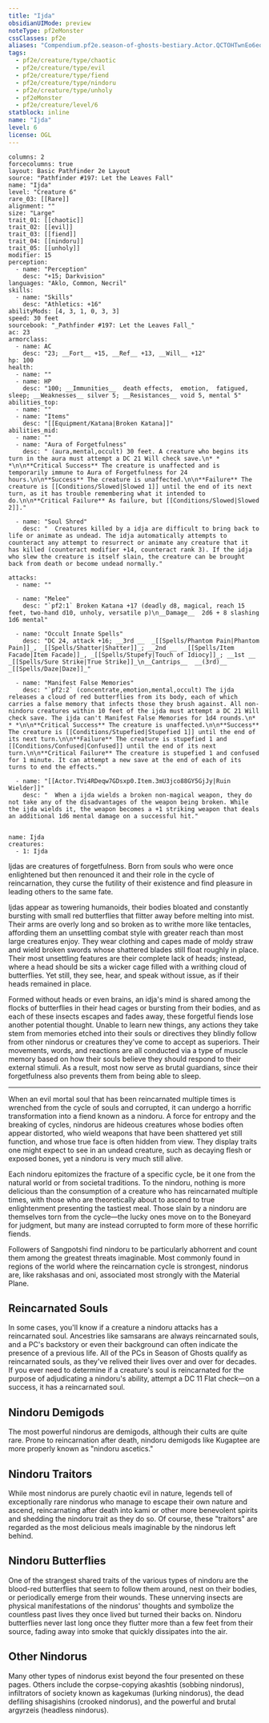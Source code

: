 ```yaml
---
title: "Ijda"
obsidianUIMode: preview
noteType: pf2eMonster
cssClasses: pf2e
aliases: "Compendium.pf2e.season-of-ghosts-bestiary.Actor.QCTOHTwnEo6eq82T" 
tags:
  - pf2e/creature/type/chaotic
  - pf2e/creature/type/evil
  - pf2e/creature/type/fiend
  - pf2e/creature/type/nindoru
  - pf2e/creature/type/unholy
  - pf2eMonster
  - pf2e/creature/level/6
statblock: inline
name: "Ijda"
level: 6
license: OGL
---
```


```statblock
columns: 2
forcecolumns: true
layout: Basic Pathfinder 2e Layout
source: "Pathfinder #197: Let the Leaves Fall"
name: "Ijda"
level: "Creature 6"
rare_03: [[Rare]]
alignment: ""
size: "Large"
trait_01: [[chaotic]]
trait_02: [[evil]]
trait_03: [[fiend]]
trait_04: [[nindoru]]
trait_05: [[unholy]]
modifier: 15
perception:
  - name: "Perception"
    desc: "+15; Darkvision"
languages: "Aklo, Common, Necril"
skills:
  - name: "Skills"
    desc: "Athletics: +16"
abilityMods: [4, 3, 1, 0, 3, 3]
speed: 30 feet
sourcebook: "_Pathfinder #197: Let the Leaves Fall_"
ac: 23
armorclass:
  - name: AC
    desc: "23; __Fort__ +15, __Ref__ +13, __Will__ +12"
hp: 100
health:
  - name: ""
  - name: HP
    desc: "100; __Immunities__  death effects,  emotion,  fatigued,  sleep; __Weaknesses__ silver 5; __Resistances__ void 5, mental 5"
abilities_top:
  - name: ""
  - name: "Items"
    desc: "[[Equipment/Katana|Broken Katana]]"
abilities_mid:
  - name: ""
  - name: "Aura of Forgetfulness"
    desc: " (aura,mental,occult) 30 feet. A creature who begins its turn in the aura must attempt a DC 21 Will check save.\n* * *\n\n**Critical Success** The creature is unaffected and is temporarily immune to Aura of Forgetfulness for 24 hours.\n\n**Success** The creature is unaffected.\n\n**Failure** The creature is [[Conditions/Slowed|Slowed 1]] until the end of its next turn, as it has trouble remembering what it intended to do.\n\n**Critical Failure** As failure, but [[Conditions/Slowed|Slowed 2]]."

  - name: "Soul Shred"
    desc: "  Creatures killed by a idja are difficult to bring back to life or animate as undead. The idja automatically attempts to counteract any attempt to resurrect or animate any creature that it has killed (counteract modifier +14, counteract rank 3). If the idja who slew the creature is itself slain, the creature can be brought back from death or become undead normally."

attacks:
  - name: ""

  - name: "Melee"
    desc: "`pf2:1` Broken Katana +17 (deadly d8, magical, reach 15 feet, two-hand d10, unholy, versatile p)\n__Damage__  2d6 + 8 slashing 1d6 mental"

  - name: "Occult Innate Spells"
    desc: "DC 24, attack +16; __3rd __  _[[Spells/Phantom Pain|Phantom Pain]]_, _[[Spells/Shatter|Shatter]]_; __2nd __  _[[Spells/Item Facade|Item Facade]]_, _[[Spells/Stupefy|Touch of Idiocy]]_; __1st __  _[[Spells/Sure Strike|True Strike]]_\n__Cantrips__  __(3rd)__ _[[Spells/Daze|Daze]]_"

  - name: "Manifest False Memories"
    desc: "`pf2:2` (concentrate,emotion,mental,occult) The ijda releases a cloud of red butterflies from its body, each of which carries a false memory that infects those they brush against. All non-nindoru creatures within 10 feet of the ijda must attempt a DC 21 Will check save. The ijda can't Manifest False Memories for 1d4 rounds.\n* * *\n\n**Critical Success** The creature is unaffected.\n\n**Success** The creature is [[Conditions/Stupefied|Stupefied 1]] until the end of its next turn.\n\n**Failure** The creature is stupefied 1 and [[Conditions/Confused|Confused]] until the end of its next turn.\n\n**Critical Failure** The creature is stupefied 1 and confused for 1 minute. It can attempt a new save at the end of each of its turns to end the effects."

  - name: "[[Actor.TVi4RDeqw7GDsxp0.Item.3mU3jco88GY5GjJy|Ruin Wielder]]"
    desc: "  When a ijda wields a broken non-magical weapon, they do not take any of the disadvantages of the weapon being broken. While the ijda wields it, the weapon becomes a +1 striking weapon that deals an additional 1d6 mental damage on a successful hit."
 
```

```encounter-table
name: Ijda
creatures:
  - 1: Ijda
```



Ijdas are creatures of forgetfulness. Born from souls who were once enlightened but then renounced it and their role in the cycle of reincarnation, they curse the futility of their existence and find pleasure in leading others to the same fate.

Ijdas appear as towering humanoids, their bodies bloated and constantly bursting with small red butterflies that flitter away before melting into mist. Their arms are overly long and so broken as to writhe more like tentacles, affording them an unsettling combat style with greater reach than most large creatures enjoy. They wear clothing and capes made of moldy straw and wield broken swords whose shattered blades still float roughly in place. Their most unsettling features are their complete lack of heads; instead, where a head should be sits a wicker cage filled with a writhing cloud of butterflies. Yet still, they see, hear, and speak without issue, as if their heads remained in place.

Formed without heads or even brains, an idja's mind is shared among the flocks of butterflies in their head cages or bursting from their bodies, and as each of these insects escapes and fades away, these forgetful fiends lose another potential thought. Unable to learn new things, any actions they take stem from memories etched into their souls or directives they blindly follow from other nindorus or creatures they've come to accept as superiors. Their movements, words, and reactions are all conducted via a type of muscle memory based on how their souls believe they should respond to their external stimuli. As a result, most now serve as brutal guardians, since their forgetfulness also prevents them from being able to sleep.

* * *

When an evil mortal soul that has been reincarnated multiple times is wrenched from the cycle of souls and corrupted, it can undergo a horrific transformation into a fiend known as a nindoru. A force for entropy and the breaking of cycles, nindorus are hideous creatures whose bodies often appear distorted, who wield weapons that have been shattered yet still function, and whose true face is often hidden from view. They display traits one might expect to see in an undead creature, such as decaying flesh or exposed bones, yet a nindoru is very much still alive.

Each nindoru epitomizes the fracture of a specific cycle, be it one from the natural world or from societal traditions. To the nindoru, nothing is more delicious than the consumption of a creature who has reincarnated multiple times, with those who are theoretically about to ascend to true enlightenment presenting the tastiest meal. Those slain by a nindoru are themselves torn from the cycle—the lucky ones move on to the Boneyard for judgment, but many are instead corrupted to form more of these horrific fiends.

Followers of Sangpotshi find nindoru to be particularly abhorrent and count them among the greatest threats imaginable. Most commonly found in regions of the world where the reincarnation cycle is strongest, nindorus are, like rakshasas and oni, associated most strongly with the Material Plane.

## Reincarnated Souls

In some cases, you'll know if a creature a nindoru attacks has a reincarnated soul. Ancestries like samsarans are always reincarnated souls, and a PC's backstory or even their background can often indicate the presence of a previous life. All of the PCs in Season of Ghosts qualify as reincarnated souls, as they've relived their lives over and over for decades. If you ever need to determine if a creature's soul is reincarnated for the purpose of adjudicating a nindoru's ability, attempt a DC 11 Flat check—on a success, it has a reincarnated soul.

## Nindoru Demigods

The most powerful nindorus are demigods, although their cults are quite rare. Prone to reincarnation after death, nindoru demigods like Kugaptee are more properly known as "nindoru ascetics."

## Nindoru Traitors

While most nindorus are purely chaotic evil in nature, legends tell of exceptionally rare nindorus who manage to escape their own nature and ascend, reincarnating after death into kami or other more benevolent spirits and shedding the nindoru trait as they do so. Of course, these "traitors" are regarded as the most delicious meals imaginable by the nindorus left behind.

## Nindoru Butterflies

One of the strangest shared traits of the various types of nindoru are the blood-red butterflies that seem to follow them around, nest on their bodies, or periodically emerge from their wounds. These unnerving insects are physical manifestations of the nindorus' thoughts and symbolize the countless past lives they once lived but turned their backs on. Nindoru butterflies never last long once they flutter more than a few feet from their source, fading away into smoke that quickly dissipates into the air.

## Other Nindorus

Many other types of nindorus exist beyond the four presented on these pages. Others include the corpse-copying akashtis (sobbing nindorus), infiltrators of society known as kagekumas (lurking nindorus), the dead defiling shisagishins (crooked nindorus), and the powerful and brutal argyrzeis (headless nindorus).
